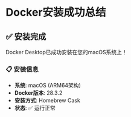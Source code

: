 # Docker安装成功总结

## ✅ 安装完成

Docker Desktop已成功安装在您的macOS系统上！

### 📋 安装信息
- **系统**: macOS (ARM64架构)
- **Docker版本**: 28.3.2
- **安装方式**: Homebrew Cask
- **状态**: ✅ 运行正常
